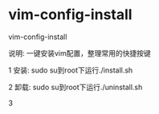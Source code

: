 # vim-config-install
vim-config-install


说明:
一键安装vim配置，整理常用的快捷按键


1 安装:
sudo su到root下运行./install.sh


2 卸载:
sudo su到root下运行./uninstall.sh


3 

